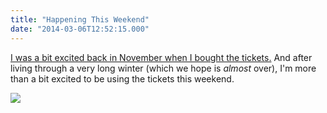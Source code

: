 ```yaml
---
title: "Happening This Weekend"
date: "2014-03-06T12:52:15.000"
---
```


[I was a bit excited back in November when I bought the tickets.](http://chrishubbs.com/2013/11/19/today-i-did-something-ive-never-done-before/) And after living through a very long winter (which we hope is _almost_ over), I'm more than a bit excited to be using the tickets this weekend.

![](http://chrishubbs.com/wordpress/wp-content/uploads/2013/11/Screenshot-2013-11-19_13.15.17.png)
